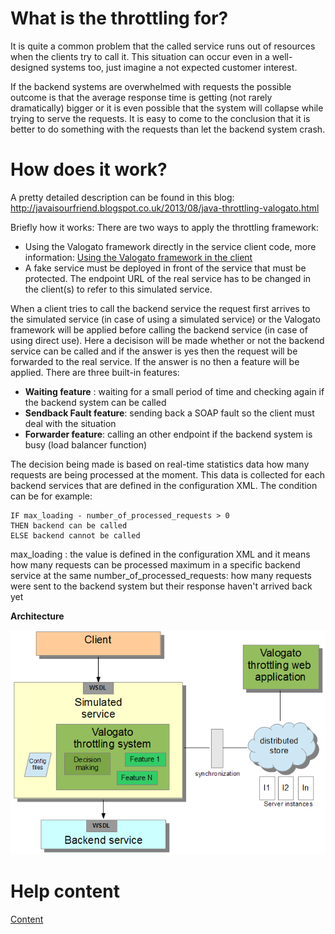 # What is the throttling for? #

It is quite a common problem that the called service runs out of resources when the clients try to call it. This situation can occur even in a well-designed systems too, just imagine a not expected customer interest.

If the backend systems are overwhelmed with requests the possible outcome is that the average response time is getting (not rarely dramatically) bigger or it is even possible that the system will collapse while trying to serve the requests. It is easy to come to the conclusion that it is better to do something with the requests than let the backend system crash.

# How does it work? #

A pretty detailed description can be found in this blog: http://javaisourfriend.blogspot.co.uk/2013/08/java-throttling-valogato.html

Briefly how it works: There are two ways to apply the throttling framework:
  * Using the Valogato framework directly in the service client code, more information: [Using the Valogato framework in the client](DirectUse.md)
  * A fake service must be deployed in front of the service that must be protected. The endpoint URL of the real service has to be changed in the client(s) to refer to this simulated service.

When a client tries to call the backend service the request first arrives to the simulated service (in case of using a simulated service) or the Valogato framework will be applied before calling the backend service (in case of using direct use). Here a decisison will be made whether or not the backend service can be called and if the answer is yes then the request will be forwarded to the real service.
If the answer is no then a feature will be applied. There are three built-in features:

  * **Waiting feature** : waiting for a small period of time and checking again if the backend system can be called
  * **Sendback Fault feature**: sending back a SOAP fault so the client must deal with the situation
  * **Forwarder feature**: calling an other endpoint if the backend system is busy (load balancer function)

The decision being made is based on real-time statistics data how many requests are being processed at the moment. This data is collected for each backend services that are defined in the configuration XML. The condition can be for example:

```
IF max_loading - number_of_processed_requests > 0 
THEN backend can be called 
ELSE backend cannot be called
```

max\_loading : the value is defined in the configuration XML and it means how many requests can be processed maximum in a specific backend service at the same
number\_of\_processed\_requests: how many requests were sent to the backend system but their response haven't arrived back yet


**Architecture**

![images/8-architecture.png](images/8-architecture.png)

# Help content #

[Content](SideBarContent.md)